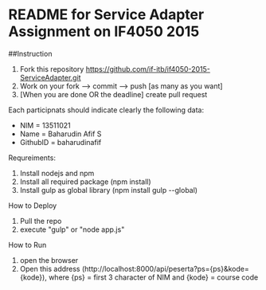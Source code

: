 # README for Service Adapter Assignment on IF4050 2015

##Instruction
1. Fork this repository https://github.com/if-itb/if4050-2015-ServiceAdapter.git
2. Work on your fork --> commit --> push [as many as you want]
3. [When you are done OR the deadline] create pull request  

Each participnats should indicate clearly the following data:
 * NIM      = 13511021
 * Name     = Baharudin Afif S
 * GithubID = baharudinafif

Requreiments:
 1. Install nodejs and npm
 2. Install all required package (npm install)
 3. Install gulp as global library (npm install gulp --global)

How to Deploy
 1. Pull the repo
 2. execute "gulp" or "node app.js"
 
How to Run
 1. open the browser
 2. Open this address (http://localhost:8000/api/peserta?ps={ps}&kode={kode}), where {ps} = first 3 character of NIM and {kode} = course code
 
